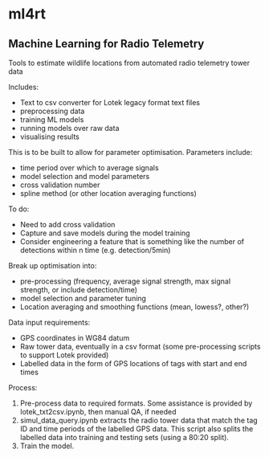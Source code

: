 # ml4rt

## Machine Learning for Radio Telemetry

Tools to estimate wildlife locations from automated radio telemetry tower data

Includes:
- Text to csv converter for Lotek legacy format text files
- preprocessing data
- training ML models
- running models over raw data
- visualising results

This is to be built to allow for parameter optimisation. Parameters include:
- time period over which to average signals
- model selection and model parameters
- cross validation number
- spline method (or other location averaging functions)

To do:
- Need to add cross validation
- Capture and save models during the model training
- Consider engineering a feature that is something like the number of detections within n time (e.g. detection/5min)

Break up optimisation into:
- pre-processing (frequency, average signal strength, max signal strength, or include detection/time)
- model selection and parameter tuning
- Location averaging and smoothing functions (mean, lowess?, other?)

Data input requirements:
- GPS coordinates in WG84 datum
- Raw tower data, eventually in a csv format (some pre-processing scripts to support Lotek provided)
- Labelled data in the form of GPS locations of tags with start and end times

Process:
1. Pre-process data to required formats. Some assistance is provided by lotek_txt2csv.ipynb, then manual QA, if needed
2. simul_data_query.ipynb extracts the radio tower data that match the tag ID and time periods of the labelled GPS data. This script also splits the labelled data into training and testing sets (using a 80:20 split).
3. Train the model.